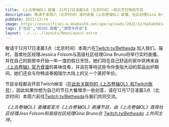 ```yaml
---
title: 《上古卷轴OL》直播：12月17日凌晨3点（北京时间）—假日烹饪特别节目
description: 敬请于本周六（北京时间）准时收看《上古卷轴OL》直播，社区经理Gina Bruno与Jess Folsom将现场准备来自《上古卷轴》官方食谱的节日大餐！
pubDate: 2022/12/14
image: https://esosslfiles-a.akamaihd.net/ape/uploads/2022/12/6a5ab941e82e8bb61202e2c11360151d.jpg
tags: ["社区","《ESO》直播","酒馆与传说"]
layout: ../../../layouts/NewsLayout.astro
---
```


敬请于12月17日凌晨3点（北京时间）本周六在[Twitch.tv/Bethesda](https://www.twitch.tv/Bethesda)
加入我们。届时，首席社区经理Jessica Folsom与高级社区经理Gina
Bruno将举行实时直播，并在自己的厨房中开始一年一度的假日烹饪。她们将在自己舒适的家中烘烤来自[《上古卷轴》官方食谱](https://www.amazon.com/Elder-Scrolls-Official-Cookbook/dp/1683833988)的美味佳肴，并且在等待这些令你食指大动的菜品出炉期间，她们还会与你畅谈泰姆瑞尔大陆上的又一个美好年份。

节目全程都会开启Twitch掉宝（[在此处关联你的《上古卷轴OL》和Twitch账号](https://help.elderscrollsonline.com/app/answers/detail/a_id/41809/)），因此如果你想为自己的节日大餐增添一些创意，请在12月17日凌晨3点（北京时间）本周六前往[Twitch.tv/Bethesda](https://www.twitch.tv/Bethesda)与我们共同交流。

_《上古卷轴OL》直播是官方《上古卷轴OL》直播节目，由《上古卷轴OL》首席社区经理Jess Folsom和高级社区经理Gina Bruno在_
[_Twitch.tv/Bethesda_](https://www.twitch.tv/bethesda) _上共同主持。_
